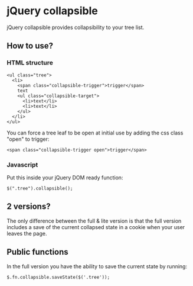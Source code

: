 # jQuery collapsible

jQuery collapsible provides collapsibility to your tree list.

## How to use?

### HTML structure

    <ul class="tree">
      <li>
        <span class="collapsible-trigger">trigger</span>
        text
        <ul class="collapsible-target">
          <li>text</li>
          <li>text</li>
        </ul>
      </li>
    </ul>

You can force a tree leaf to be open at initial use by adding the css class 
"open" to trigger:

    <span class="collapsible-trigger open">trigger</span>

### Javascript

Put this inside your jQuery DOM ready function:

    $(".tree").collapsible();

## 2 versions?

The only difference between the full & lite version is that the full version
includes a save of the current collapsed state in a cookie when your user 
leaves the page.

## Public functions

In the full version you have the ability to save the current state by running:

    $.fn.collapsible.saveState($('.tree'));